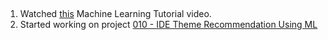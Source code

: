 ## 
1. Watched [this](https://www.youtube.com/watch?v=lvzekeBQsSo) Machine Learning Tutorial video.
2. Started working on project [010 - IDE Theme Recommendation Using ML](../Projects/010%20-%20IDE%20Theme%20Recommendation%20Using%20ML)